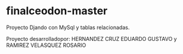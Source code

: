 # finalceodon-master
Proyecto Djando con MySql y tablas relacionadas.

Proyecto desarrolladopor: 
HERNANDEZ CRUZ EDUARDO GUSTAVO y
RAMIREZ VELASQUEZ ROSARIO
